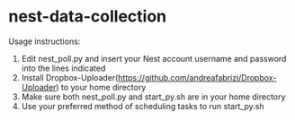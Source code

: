 # nest-data-collection
Usage instructions:
1. Edit nest_poll.py and insert your Nest account username and password into the lines indicated
2. Install Dropbox-Uploader(https://github.com/andreafabrizi/Dropbox-Uploader) to your home directory
3. Make sure both nest_poll.py and start_py.sh are in your home directory
4. Use your preferred method of scheduling tasks to run start_py.sh 
